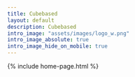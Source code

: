 ```yaml
---
title: Cubebased
layout: default
description: Cubebased
intro_image: "assets/images/logo_w.png"
intro_image_absolute: true
intro_image_hide_on_mobile: true
---
```


{% include home-page.html %}